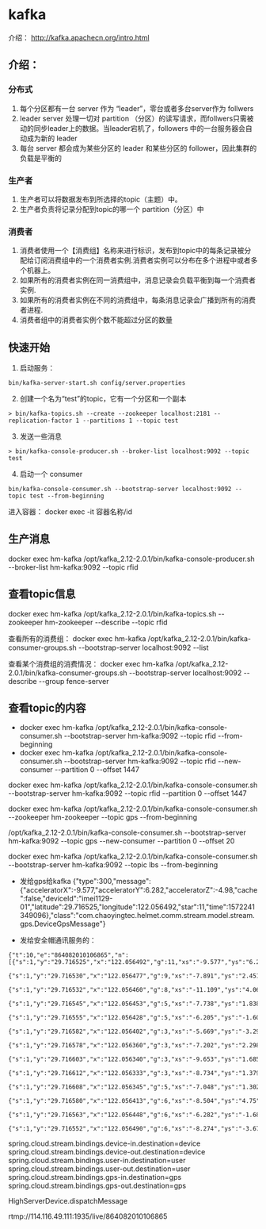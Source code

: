# kafka
介绍： http://kafka.apachecn.org/intro.html

## 介绍：

### 分布式
1. 每个分区都有一台 server 作为 “leader”，零台或者多台server作为 follwers
2. leader server 处理一切对 partition （分区）的读写请求，而follwers只需被动的同步leader上的数据。当leader宕机了，followers 中的一台服务器会自动成为新的 leader
2. 每台 server 都会成为某些分区的 leader 和某些分区的 follower，因此集群的负载是平衡的

### 生产者
1. 生产者可以将数据发布到所选择的topic（主题）中。
2. 生产者负责将记录分配到topic的哪一个 partition（分区）中

### 消费者
1. 消费者使用一个【消费组】名称来进行标识，发布到topic中的每条记录被分配给订阅消费组中的一个消费者实例.消费者实例可以分布在多个进程中或者多个机器上。
2. 如果所有的消费者实例在同一消费组中，消息记录会负载平衡到每一个消费者实例.
3. 如果所有的消费者实例在不同的消费组中，每条消息记录会广播到所有的消费者进程.
4. 消费者组中的消费者实例个数不能超过分区的数量


## 快速开始

1. 启动服务：
```
bin/kafka-server-start.sh config/server.properties
```

2. 创建一个名为“test”的topic，它有一个分区和一个副本
```
> bin/kafka-topics.sh --create --zookeeper localhost:2181 --replication-factor 1 --partitions 1 --topic test
```

3. 发送一些消息
```
> bin/kafka-console-producer.sh --broker-list localhost:9092 --topic test
```

4. 启动一个 consumer
```
bin/kafka-console-consumer.sh --bootstrap-server localhost:9092 --topic test --from-beginning
```


进入容器： docker exec -it 容器名称/id

## 生产消息
docker exec hm-kafka /opt/kafka_2.12-2.0.1/bin/kafka-console-producer.sh --broker-list hm-kafka:9092 --topic rfid 



## 查看topic信息
docker exec hm-kafka /opt/kafka_2.12-2.0.1/bin/kafka-topics.sh --zookeeper hm-zookeeper --describe --topic rfid

查看所有的消费组：
docker exec hm-kafka /opt/kafka_2.12-2.0.1/bin/kafka-consumer-groups.sh --bootstrap-server localhost:9092 --list

查看某个消费组的消费情况：
docker exec hm-kafka /opt/kafka_2.12-2.0.1/bin/kafka-consumer-groups.sh --bootstrap-server localhost:9092 --describe --group fence-server



## 查看topic的内容

* docker exec hm-kafka /opt/kafka_2.12-2.0.1/bin/kafka-console-consumer.sh --bootstrap-server hm-kafka:9092 --topic rfid --from-beginning
* docker exec hm-kafka /opt/kafka_2.12-2.0.1/bin/kafka-console-consumer.sh --bootstrap-server hm-kafka:9092 --topic rfid --new-consumer --partition 0 --offset 1447

docker exec hm-kafka /opt/kafka_2.12-2.0.1/bin/kafka-console-consumer.sh --bootstrap-server hm-kafka:9092 --topic rfid --partition 0 --offset 1447


docker exec hm-kafka /opt/kafka_2.12-2.0.1/bin/kafka-console-consumer.sh --zookeeper hm-zookeeper --topic gps --from-beginning

/opt/kafka_2.12-2.0.1/bin/kafka-console-consumer.sh --bootstrap-server hm-kafka:9092 --topic gps --new-consumer --partition 0 --offset 20


docker exec hm-kafka /opt/kafka_2.12-2.0.1/bin/kafka-console-consumer.sh --bootstrap-server hm-kafka:9092 --topic lbs --from-beginning

* 发给gps给kafka
{"type":300,"message":{"acceleratorX":-9.577,"acceleratorY":6.282,"acceleratorZ":-4.98,"cache":false,"deviceId":"imei1129-01","latitude":29.716525,"longitude":122.056492,"star":11,"time":1572241349096},"class":"com.chaoyingtec.helmet.comm.stream.model.stream.gps.DeviceGpsMessage"}

* 发给安全帽通讯服务的：
```
{"t":10,"e":"864082010106865","n":[{"s":1,"y":"29.716525","x":"122.056492","g":11,"xs":"-9.577","ys":"6.282","zs":"-4.98","time":1572241349096},
	{"s":1,"y":"29.716530","x":"122.056477","g":9,"xs":"-7.891","ys":"2.451","zs":"-12.182","time":1572241350094},
	{"s":1,"y":"29.716532","x":"122.056460","g":8,"xs":"-11.109","ys":"4.06","zs":"-5.516","time":1572241351097},
	{"s":1,"y":"29.716545","x":"122.056453","g":5,"xs":"-7.738","ys":"1.838","zs":"-4.826","time":1572241352094},
	{"s":1,"y":"29.716555","x":"122.056428","g":5,"xs":"-6.205","ys":"-1.608","zs":"-3.371","time":1572241353066},
	{"s":1,"y":"29.716582","x":"122.056402","g":3,"xs":"-5.669","ys":"-3.294","zs":"-5.746","time":1572241354090},
	{"s":1,"y":"29.716578","x":"122.056360","g":3,"xs":"-7.202","ys":"2.298","zs":"-7.431","time":1572241355087},
	{"s":1,"y":"29.716603","x":"122.056340","g":3,"xs":"-9.653","ys":"1.685","zs":"-8.427","time":1572241356089},
	{"s":1,"y":"29.716612","x":"122.056333","g":3,"xs":"-8.734","ys":"1.379","zs":"-7.202","time":1572241357091},
	{"s":1,"y":"29.716608","x":"122.056345","g":5,"xs":"-7.048","ys":"1.302","zs":"-6.129","time":1572241358066},
	{"s":1,"y":"29.716580","x":"122.056413","g":6,"xs":"-8.504","ys":"4.75","zs":"-4.673","time":1572241359093},
	{"s":1,"y":"29.716563","x":"122.056448","g":6,"xs":"-6.282","ys":"-1.685","zs":"-6.359","time":1572241360089},
	{"s":1,"y":"29.716552","x":"122.056490","g":6,"xs":"-8.274","ys":"-3.677","zs":"-5.363","time":1572241361093}]}
```


spring.cloud.stream.bindings.device-in.destination=device
spring.cloud.stream.bindings.device-out.destination=device
spring.cloud.stream.bindings.user-in.destination=user
spring.cloud.stream.bindings.user-out.destination=user
spring.cloud.stream.bindings.gps-in.destination=gps
spring.cloud.stream.bindings.gps-out.destination=gps



HighServerDevice.dispatchMessage

rtmp://114.116.49.111:1935/live/864082010106865














